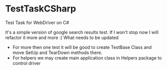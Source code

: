 # TestTaskCSharp
Test Task for WebDriver on C#


It's a simple version of google search results test. If I won't stop now I will refactor it more and more :)
What needs to be updated
- For more then one test it will be good to create TestBase Class and move SetUp and TearDown methods there. 
- For helpers we may create main application class in Helpers package to control driver
